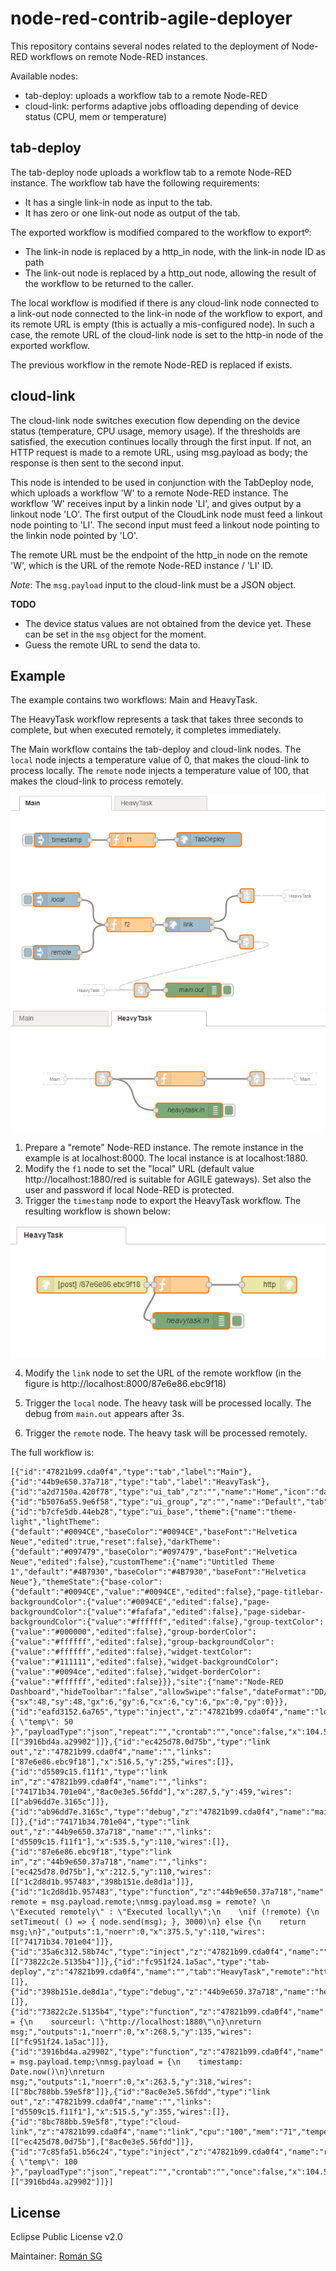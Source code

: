 # node-red-contrib-agile-deployer #

This repository contains several nodes related to the deployment of Node-RED
workflows on remote Node-RED instances.

Available nodes:

* tab-deploy: uploads a workflow tab to a remote Node-RED
* cloud-link: performs adaptive jobs offloading depending of device status (CPU, mem or temperature)

## tab-deploy ##

The tab-deploy node uploads a workflow tab to a remote Node-RED instance. The
workflow tab have the following requirements:

* It has a single link-in node as input to the tab.
* It has zero or one link-out node as output of the tab.

The exported workflow is modified compared to the workflow to exportº:

* The link-in node is replaced by a http_in node, with the link-in node ID as
  path
* The link-out node is replaced by a http_out node, allowing the result of the
  workflow to be returned to the caller.

The local workflow is modified if there is any cloud-link node connected to a
link-out node connected to the link-in node of the workflow to export, and its
remote URL is empty (this is actually a mis-configured node). In such a case, the
remote URL of the cloud-link node is set to the http-in node of the exported
workflow.

The previous workflow in the remote Node-RED is replaced if exists.

## cloud-link ##

The cloud-link node switches execution flow depending on the device status
(temperature, CPU usage, memory usage). If the thresholds are satisfied,
the execution continues locally through the first input. If not, an HTTP
request is made to a remote URL, using msg.payload as body; the response
is then sent to the second input.

This node is intended to be used in conjunction with the TabDeploy node,
which uploads a workflow 'W' to a remote Node-RED instance. The workflow 'W'
receives input by a linkin node 'LI', and gives output by a linkout node 'LO'.
The first output of the CloudLink node must feed a linkout node pointing
to 'LI'.
The second input must feed a linkout node pointing to the linkin node pointed
by 'LO'.

The remote URL must be the endpoint of the http_in node on the remote 'W',
which is the URL of the remote Node-RED instance / 'LI' ID.

*Note*: The `msg.payload` input to the cloud-link must be a JSON object.

**TODO**

* The device status values are not obtained from the device yet.
These can be set in the `msg` object for the moment.
* Guess the remote URL to send the data to.

## Example ##

The example contains two workflows: Main and HeavyTask.

The HeavyTask workflow represents a task that takes three seconds to complete,
but when executed remotely, it completes immediately.

The Main workflow contains the tab-deploy and cloud-link nodes. The `local` node
injects a temperature value of 0, that makes the cloud-link to process locally.
The `remote` node injects a temperature value of 100, that makes the cloud-link
to process remotely.

![Main workflow](example/main.png)
![HeavyTask workflow](example/heavytask.png)

1. Prepare a "remote" Node-RED instance. The remote instance in the example is
  at localhost:8000. The local instance is at localhost:1880.
2. Modify the `f1` node to set the "local" URL (default value
  http://localhost:1880/red is suitable for AGILE gateways). Set also
  the user and password if local Node-RED is protected.
3. Trigger the `timestamp` node to export the HeavyTask workflow. The
  resulting workflow is shown below:

![HeavyTask workflow at remote](example/heavytaskremote.png)

4. Modify the `link` node to set the URL of the remote workflow
(in the figure is http://localhost:8000/87e6e86.ebc9f18)

5. Trigger the `local` node. The heavy task will be processed locally.
  The debug from `main.out` appears after 3s.

6. Trigger the `remote` node. The heavy task will be processed remotely.

The full workflow is:
```
[{"id":"47821b99.cda0f4","type":"tab","label":"Main"},{"id":"44b9e650.37a718","type":"tab","label":"HeavyTask"},{"id":"a2d7150a.420f78","type":"ui_tab","z":"","name":"Home","icon":"dashboard"},{"id":"b5076a55.9e6f58","type":"ui_group","z":"","name":"Default","tab":"a2d7150a.420f78","disp":true,"width":"6"},{"id":"b7cfe5db.44eb28","type":"ui_base","theme":{"name":"theme-light","lightTheme":{"default":"#0094CE","baseColor":"#0094CE","baseFont":"Helvetica Neue","edited":true,"reset":false},"darkTheme":{"default":"#097479","baseColor":"#097479","baseFont":"Helvetica Neue","edited":false},"customTheme":{"name":"Untitled Theme 1","default":"#4B7930","baseColor":"#4B7930","baseFont":"Helvetica Neue"},"themeState":{"base-color":{"default":"#0094CE","value":"#0094CE","edited":false},"page-titlebar-backgroundColor":{"value":"#0094CE","edited":false},"page-backgroundColor":{"value":"#fafafa","edited":false},"page-sidebar-backgroundColor":{"value":"#ffffff","edited":false},"group-textColor":{"value":"#000000","edited":false},"group-borderColor":{"value":"#ffffff","edited":false},"group-backgroundColor":{"value":"#ffffff","edited":false},"widget-textColor":{"value":"#111111","edited":false},"widget-backgroundColor":{"value":"#0094ce","edited":false},"widget-borderColor":{"value":"#ffffff","edited":false}}},"site":{"name":"Node-RED Dashboard","hideToolbar":"false","allowSwipe":"false","dateFormat":"DD/MM/YYYY","sizes":{"sx":48,"sy":48,"gx":6,"gy":6,"cx":6,"cy":6,"px":0,"py":0}}},{"id":"eafd3152.6a765","type":"inject","z":"47821b99.cda0f4","name":"local","topic":"","payload":"{ \"temp\": 50 }","payloadType":"json","repeat":"","crontab":"","once":false,"x":104.5,"y":264,"wires":[["3916bd4a.a29902"]]},{"id":"ec425d78.0d75b","type":"link out","z":"47821b99.cda0f4","name":"","links":["87e6e86.ebc9f18"],"x":516.5,"y":255,"wires":[]},{"id":"d5509c15.f11f1","type":"link in","z":"47821b99.cda0f4","name":"","links":["74171b34.701e04","8ac0e3e5.56fdd"],"x":287.5,"y":459,"wires":[["ab96dd7e.3165c"]]},{"id":"ab96dd7e.3165c","type":"debug","z":"47821b99.cda0f4","name":"main.out","active":true,"console":"false","complete":"payload","x":400.5,"y":459,"wires":[]},{"id":"74171b34.701e04","type":"link out","z":"44b9e650.37a718","name":"","links":["d5509c15.f11f1"],"x":535.5,"y":110,"wires":[]},{"id":"87e6e86.ebc9f18","type":"link in","z":"44b9e650.37a718","name":"","links":["ec425d78.0d75b"],"x":212.5,"y":110,"wires":[["1c2d8d1b.957483","398b151e.de8d1a"]]},{"id":"1c2d8d1b.957483","type":"function","z":"44b9e650.37a718","name":"","func":"var remote = msg.payload.remote;\nmsg.payload.msg = remote? \n    \"Executed remotely\" : \"Executed locally\";\n    \nif (!remote) {\n    setTimeout( () => { node.send(msg); }, 3000)\n} else {\n    return msg;\n}","outputs":1,"noerr":0,"x":375.5,"y":110,"wires":[["74171b34.701e04"]]},{"id":"35a6c312.58b74c","type":"inject","z":"47821b99.cda0f4","name":"","topic":"","payload":"","payloadType":"date","repeat":"","crontab":"","once":false,"x":116.5,"y":135,"wires":[["73822c2e.5135b4"]]},{"id":"fc951f24.1a5ac","type":"tab-deploy","z":"47821b99.cda0f4","name":"","tab":"HeavyTask","remote":"http://localhost:8000","x":434.5,"y":134,"wires":[]},{"id":"398b151e.de8d1a","type":"debug","z":"44b9e650.37a718","name":"heavytask.in","active":true,"console":"false","complete":"payload","x":393.5,"y":176,"wires":[]},{"id":"73822c2e.5135b4","type":"function","z":"47821b99.cda0f4","name":"f1","func":"msg.payload = {\n    sourceurl: \"http://localhost:1880\"\n}\nreturn msg;","outputs":1,"noerr":0,"x":268.5,"y":135,"wires":[["fc951f24.1a5ac"]]},{"id":"3916bd4a.a29902","type":"function","z":"47821b99.cda0f4","name":"f2","func":"msg.temp = msg.payload.temp;\nmsg.payload = {\n    timestamp: Date.now()\n}\nreturn msg;","outputs":1,"noerr":0,"x":263.5,"y":318,"wires":[["8bc788bb.59e5f8"]]},{"id":"8ac0e3e5.56fdd","type":"link out","z":"47821b99.cda0f4","name":"","links":["d5509c15.f11f1"],"x":515.5,"y":355,"wires":[]},{"id":"8bc788bb.59e5f8","type":"cloud-link","z":"47821b99.cda0f4","name":"link","cpu":"100","mem":"71","temperature":"86","remote":"http://localhost:8000/87e6e86.ebc9f18","x":390.5,"y":318,"wires":[["ec425d78.0d75b"],["8ac0e3e5.56fdd"]]},{"id":"7c85fa51.b56c24","type":"inject","z":"47821b99.cda0f4","name":"remote","topic":"","payload":"{ \"temp\": 100 }","payloadType":"json","repeat":"","crontab":"","once":false,"x":104.5,"y":378,"wires":[["3916bd4a.a29902"]]}]
```

## License ##

Eclipse Public License v2.0

Maintainer: [Román SG](https://github.com/rosogon)
